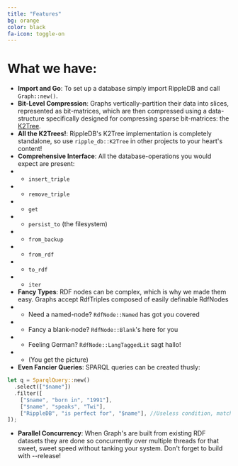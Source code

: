 ```yaml
---
title: "Features"
bg: orange
color: black
fa-icon: toggle-on
---
```


# What we have:

- **Import and Go**: To set up a database simply import RippleDB and call `Graph::new()`.
- **Bit-Level Compression**: Graphs vertically-partition their data into slices, represented as bit-matrices, which are then compressed using a data-structure specifically designed for compressing sparse bit-matrices: the [K2Tree](http://swp.dcc.uchile.cl/TR/2009/TR_DCC-20090429-005.pdf).
- **All the K2Trees!**: RippleDB's K2Tree implementation is completely standalone, so use `ripple_db::K2Tree` in other projects to your heart's content!
- **Comprehensive Interface**: All the database-operations you would expect are present:
- - `insert_triple`
- - `remove_triple`
- - `get`
- - `persist_to` (the filesystem)
- - `from_backup`
- - `from_rdf`
- - `to_rdf`
- - `iter`
- **Fancy Types**: RDF nodes can be complex, which is why we made them easy. Graphs accept RdfTriples composed of easily definable RdfNodes
- - Need a named-node? `RdfNode::Named` has got you covered
- - Fancy a blank-node? `RdfNode::Blank`'s here for you
- - Feeling German? `RdfNode::LangTaggedLit` sagt hallo!
- - (You get the picture)
- **Even Fancier Queries**: SPARQL queries can be created thusly:
```rust
let q = SparqlQuery::new()
  .select(["$name"])
  .filter([
    ["$name", "born in", "1991"],
    ["$name", "speaks", "Twi"],
    ["RippleDB", "is perfect for", "$name"], //Useless condition, matches everyone
]);
```
- **Parallel Concurrency**: When Graph's are built from existing RDF datasets they are done so concurrently over multiple threads for that sweet, sweet speed without tanking your system. Don't forget to build with --release!

